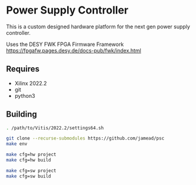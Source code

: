 # Power Supply Controller

This is a custom designed hardware platform for the next gen power supply controller.

Uses the DESY FWK FPGA Firmware Framework https://fpgafw.pages.desy.de/docs-pub/fwk/index.html

## Requires

* Xilinx 2022.2
* git
* python3

## Building

```sh
. /path/to/Vitis/2022.2/settings64.sh

git clone --recurse-submodules https://github.com/jamead/psc
make env

make cfg=hw project
make cfg=hw build

make cfg=sw project
make cfg=sw build

```
